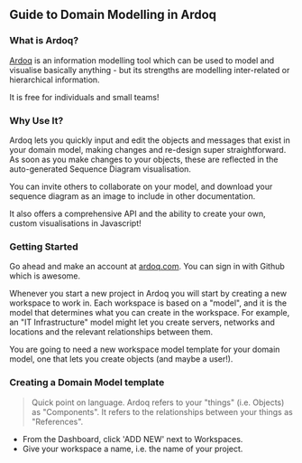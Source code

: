 Guide to Domain Modelling in Ardoq
-----

### What is Ardoq?

[Ardoq](https://ardoq.com/) is an information modelling tool which can be used to model and visualise basically anything - but its strengths are modelling inter-related or hierarchical information.

It is free for individuals and small teams!

### Why Use It?

Ardoq lets you quickly input and edit the objects and messages that exist in your domain model, making changes and re-design super straightforward. As soon as you make changes to your objects, these are reflected in the auto-generated Sequence Diagram visualisation.

You can invite others to collaborate on your model, and download your sequence diagram as an image to include in other documentation.

It also offers a comprehensive API and the ability to create your own, custom visualisations in Javascript!

### Getting Started

Go ahead and make an account at [ardoq.com](https://ardoq.com/). You can sign in with Github which is awesome.

Whenever you start a new project in Ardoq you will start by creating a new workspace to work in. Each workspace is based on a "model", and it is the model that determines what you can create in the workspace. For example, an "IT Infrastructure" model might let you create servers, networks and locations and the relevant relationships between them.

You are going to need a new workspace model template for your domain model, one that lets you create objects (and maybe a user!).

### Creating a Domain Model template

> Quick point on language. Ardoq refers to your "things" (i.e. Objects) as "Components". It refers to the relationships between your things as "References".

- From the Dashboard, click 'ADD NEW' next to Workspaces.
- Give your workspace a name, i.e. the name of your project.
